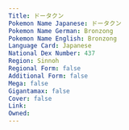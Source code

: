 ```yaml
---
﻿Title: ドータクン
Pokemon Name Japanese: ドータクン
Pokemon Name German: Bronzong
Pokemon Name English: Bronzong
Language Card: Japanese
National Dex Number: 437
Region: Sinnoh
Regional Form: false
Additional Form: false
Mega: false
Gigantamax: false
Cover: false
Link: 
Owned: 
---
```

